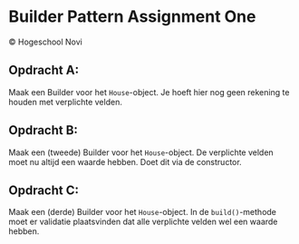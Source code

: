 # Builder Pattern Assignment One
&copy; Hogeschool Novi

## Opdracht A:
Maak een Builder voor het `House`-object. Je hoeft hier nog geen rekening te houden met verplichte velden.

## Opdracht B:
Maak een (tweede) Builder voor het `House`-object. De verplichte velden moet nu altijd een waarde hebben. Doet dit via
de constructor.

## Opdracht C:
Maak een (derde) Builder voor het `House`-object. In de `build()`-methode moet er validatie plaatsvinden dat alle
verplichte velden wel een waarde hebben.